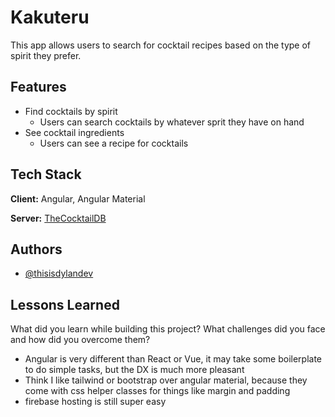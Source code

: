 # Kakuteru

This app allows users to search for cocktail recipes based on the type of spirit they prefer.

## Features

- Find cocktails by spirit
    - Users can search cocktails by whatever sprit they have on hand
- See cocktail ingredients
    - Users can see a recipe for cocktails

## Tech Stack

**Client:** Angular, Angular Material

**Server:** [TheCocktailDB](https://www.thecocktaildb.com/api.php)

  
## Authors

- [@thisisdylandev](https://www.github.com/thisisdylandev)

  
## Lessons Learned

What did you learn while building this project? What challenges did you face and how did you overcome them?

- Angular is very different than React or Vue, it may take some boilerplate to do simple tasks, but the DX is much more pleasant
- Think I like tailwind or bootstrap over angular material, because they come with css helper classes for things like margin and padding
- firebase hosting is still super easy

  